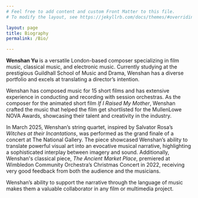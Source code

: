 ```yaml
---
# Feel free to add content and custom Front Matter to this file.
# To modify the layout, see https://jekyllrb.com/docs/themes/#overriding-theme-defaults

layout: page
title: Biography
permalink: /Bio/

---
```

**Wenshan Yu** is a versatile London-based composer specializing in film music, classical music, and electronic music. Currently studying at the prestigious Guildhall School of Music and Drama, Wenshan has a diverse portfolio and excels at translating a director’s intention.

Wenshan has composed music for 15 short films and has extensive experience in conducting and recording with session orchestras. As the composer for the animated short film *If I Raised My Mother*, Wenshan crafted the music that helped the film get shortlisted for the MullenLowe NOVA Awards, showcasing their talent and creativity in the industry.

In March 2025, Wenshan’s string quartet, inspired by Salvator Rosa’s *Witches at their Incantations*, was performed as the grand finale of a concert at The National Gallery. The piece showcased Wenshan’s ability to translate powerful visual art into an evocative musical narrative, highlighting a sophisticated interplay between imagery and sound. Additionally, Wenshan's classical piece, *The Ancient Market Place*, premiered at Wimbledon Community Orchestra’s Christmas Concert in 2022, receiving very good feedback from both the audience and the musicians.

Wenshan’s ability to support the narrative through the language of music makes them a valuable collaborator in any film or multimedia project.

